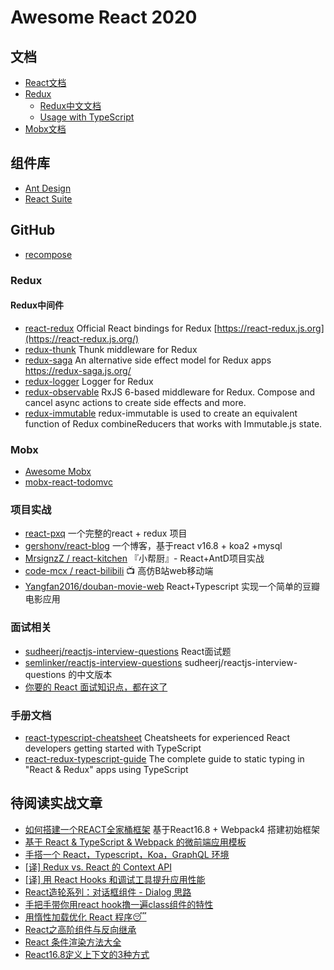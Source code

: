 # Awesome React 2020

## 文档

- [React文档](https://zh-hans.reactjs.org/docs/getting-started.html)
- [Redux](https://redux.js.org/)
  - [Redux中文文档](https://www.redux.org.cn/)
  - [Usage with TypeScript](<https://redux.js.org/recipes/usage-with-typescript#type-checking-reducers>)
- [Mobx文档](https://cn.mobx.js.org/)

## 组件库

- [Ant Design](https://ant.design/index-cn)
- [React Suite](https://rsuitejs.com/)

## GitHub

- [recompose](<https://github.com/acdlite/recompose>)

### Redux

#### Redux中间件

- [react-redux](<https://github.com/reduxjs/react-redux>) Official React bindings for Redux [https://react-redux.js.org](https://react-redux.js.org/)
- [redux-thunk](<https://github.com/reduxjs/redux-thunk>) Thunk middleware for Redux
- [redux-saga](<https://github.com/redux-saga/redux-saga>) An alternative side effect model for Redux apps <https://redux-saga.js.org/>
- [redux-logger](<https://github.com/LogRocket/redux-logger>) Logger for Redux
- [redux-observable](https://github.com/redux-observable/redux-observable) RxJS 6-based middleware for Redux. Compose and cancel async actions to create side effects and more.
- [redux-immutable](https://github.com/gajus/redux-immutable) redux-immutable is used to create an equivalent function of Redux combineReducers that works with Immutable.js state.


### Mobx

- [Awesome Mobx](https://github.com/mobxjs/awesome-mobx)
- [mobx-react-todomvc](https://github.com/mobxjs/mobx-react-todomvc)

### 项目实战
- [react-pxq](https://github.com/bailicangdu/react-pxq) 一个完整的react + redux 项目
- [gershonv/react-blog](https://github.com/gershonv/react-blog) 一个博客，基于react v16.8 + koa2 +mysql
- [MrsignzZ / react-kitchen](https://github.com/MrsignzZ/react-kitchen/) 『小帮厨』- React+AntD项目实战
- [code-mcx / react-bilibili](https://github.com/code-mcx/react-bilibili/) 📺 高仿B站web移动端
- [Yangfan2016/douban-movie-web](<https://github.com/Yangfan2016/douban-movie-web>) React+Typescript 实现一个简单的豆瓣电影应用

### 面试相关

- [sudheerj/reactjs-interview-questions](https://github.com/sudheerj/reactjs-interview-questions) React面试题
- [semlinker/reactjs-interview-questions](https://github.com/semlinker/reactjs-interview-questions) sudheerj/reactjs-interview-questions 的中文版本
- [你要的 React 面试知识点，都在这了](<https://juejin.im/post/5cf0733de51d4510803ce34e>)

### 手册文档

- [react-typescript-cheatsheet](<https://github.com/sw-yx/react-typescript-cheatsheet#function-components>) Cheatsheets for experienced React developers getting started with TypeScript
- [react-redux-typescript-guide](https://github.com/piotrwitek/react-redux-typescript-guide/) The complete guide to static typing in "React & Redux" apps using TypeScript

## 待阅读实战文章

- [如何搭建一个REACT全家桶框架](https://juejin.im/post/5c9d88ea6fb9a070c6189d69#heading-32) 基于React16.8 + Webpack4 搭建初始框架
- [基于 React & TypeScript & Webpack 的微前端应用模板](https://juejin.im/post/5c4f265e6fb9a049a97a199d)
- [手搭一个 React，Typescript，Koa，GraphQL 环境](<https://juejin.im/post/5ceddb8c6fb9a07ef201029e>)
- [[译] Redux vs. React 的 Context API](<https://juejin.im/post/5cee43ad518825526b294a32>)
- [[译] 用 React Hooks 和调试工具提升应用性能](<https://juejin.im/post/5ce974d76fb9a07f0420250e>)
- [React造轮系列：对话框组件 - Dialog 思路](<https://juejin.im/post/5cea293ef265da1bc07e15cc>)
- [手把手带你用react hook撸一遍class组件的特性](<https://juejin.im/post/5cecc3f76fb9a07eef69ec93>)
- [用惰性加载优化 React 程序😴](<https://juejin.im/post/5ceba6ffe51d45775b419b4e>)
- [React之高阶组件与反向继承](<https://juejin.im/post/5ce126eaf265da1bb564c8a5>)
- [React 条件渲染方法大全](<https://juejin.im/post/5cef45dff265da1bc552473b>)
- [React16.8定义上下文的3种方式](<https://juejin.im/post/5ce7add2f265da1bd6057ea4>)

